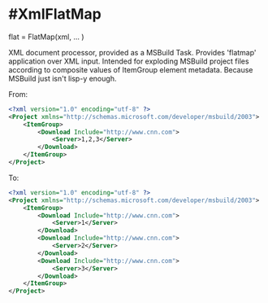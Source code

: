 #XmlFlatMap
==========

flat = FlatMap(xml, ... )

XML document processor, provided as a MSBuild Task. Provides 'flatmap' application over XML input. Intended for exploding MSBuild project files according to composite values of ItemGroup element metadata. Because MSBuild just isn't lisp-y enough.

From:

```xml
<?xml version="1.0" encoding="utf-8" ?>
<Project xmlns="http://schemas.microsoft.com/developer/msbuild/2003">
    <ItemGroup>
        <Download Include="http://www.cnn.com">
            <Server>1,2,3</Server>
        </Download>
    </ItemGroup>
</Project>
```

To:
```xml
<?xml version="1.0" encoding="utf-8" ?>
<Project xmlns="http://schemas.microsoft.com/developer/msbuild/2003">
    <ItemGroup>
        <Download Include="http://www.cnn.com">
            <Server>1</Server>
        </Download>
        <Download Include="http://www.cnn.com">
            <Server>2</Server>
        </Download>
        <Download Include="http://www.cnn.com">
            <Server>3</Server>
        </Download>
    </ItemGroup>
</Project>
```

